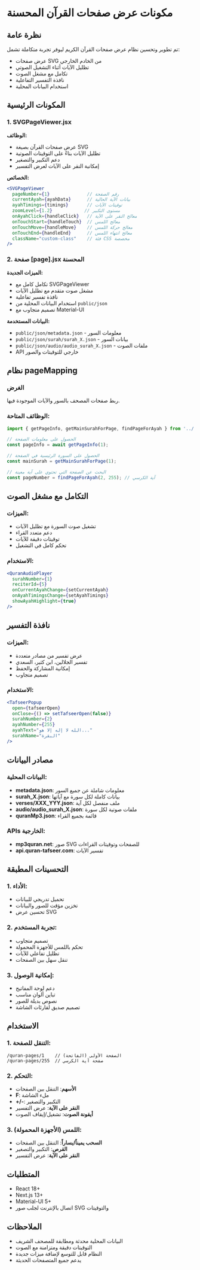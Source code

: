 # مكونات عرض صفحات القرآن المحسنة

## نظرة عامة

تم تطوير وتحسين نظام عرض صفحات القرآن الكريم ليوفر تجربة متكاملة تشمل:

- عرض صفحات SVG من الخادم الخارجي
- تظليل الآيات أثناء التشغيل الصوتي
- تكامل مع مشغل الصوت
- نافذة التفسير التفاعلية
- استخدام البيانات المحلية

## المكونات الرئيسية

### 1. SVGPageViewer.jsx

**الوظائف:**
- عرض صفحات القرآن بصيغة SVG
- تظليل الآيات بناءً على التوقيتات الصوتية
- دعم التكبير والتصغير
- إمكانية النقر على الآيات لعرض التفسير

**الخصائص:**
```jsx
<SVGPageViewer
  pageNumber={1}              // رقم الصفحة
  currentAyah={ayahData}      // بيانات الآية الحالية
  ayahTimings={timings}       // توقيتات الآيات
  zoomLevel={1.2}            // مستوى التكبير
  onAyahClick={handleClick}   // معالج النقر على الآية
  onTouchStart={handleTouch}  // معالج اللمس
  onTouchMove={handleMove}    // معالج حركة اللمس
  onTouchEnd={handleEnd}      // معالج انتهاء اللمس
  className="custom-class"    // فئة CSS مخصصة
/>
```

### 2. صفحة [page].jsx المحسنة

**الميزات الجديدة:**
- تكامل كامل مع SVGPageViewer
- مشغل صوت متقدم مع تظليل الآيات
- نافذة تفسير تفاعلية
- استخدام البيانات المحلية من `public/json`
- تصميم متجاوب مع Material-UI

**البيانات المستخدمة:**
- `public/json/metadata.json` - معلومات السور
- `public/json/surah/surah_X.json` - بيانات السور
- `public/json/audio/audio_surah_X.json` - ملفات الصوت
- API خارجي للتوقيتات والصور

## نظام pageMapping

### الغرض
ربط صفحات المصحف بالسور والآيات الموجودة فيها.

### الوظائف المتاحة:

```javascript
import { getPageInfo, getMainSurahForPage, findPageForAyah } from '../../utils/pageMapping';

// الحصول على معلومات الصفحة
const pageInfo = await getPageInfo(1);

// الحصول على السورة الرئيسية في الصفحة
const mainSurah = getMainSurahForPage(1);

// البحث عن الصفحة التي تحتوي على آية معينة
const pageNumber = findPageForAyah(2, 255); // آية الكرسي
```

## التكامل مع مشغل الصوت

### الميزات:
- تشغيل صوت السورة مع تظليل الآيات
- دعم متعدد القراء
- توقيتات دقيقة للآيات
- تحكم كامل في التشغيل

### الاستخدام:
```jsx
<QuranAudioPlayer
  surahNumber={1}
  reciterId={5}
  onCurrentAyahChange={setCurrentAyah}
  onAyahTimingsChange={setAyahTimings}
  showAyahHighlight={true}
/>
```

## نافذة التفسير

### الميزات:
- عرض تفسير من مصادر متعددة
- تفسير الجلالين، ابن كثير، السعدي
- إمكانية المشاركة والحفظ
- تصميم متجاوب

### الاستخدام:
```jsx
<TafseerPopup
  open={tafseerOpen}
  onClose={() => setTafseerOpen(false)}
  surahNumber={2}
  ayahNumber={255}
  ayahText="الله لا إله إلا هو..."
  surahName="البقرة"
/>
```

## مصادر البيانات

### البيانات المحلية:
- **metadata.json**: معلومات شاملة عن جميع السور
- **surah_X.json**: بيانات كاملة لكل سورة مع آياتها
- **verses/XXX_YYY.json**: ملف منفصل لكل آية
- **audio/audio_surah_X.json**: ملفات صوتية لكل سورة
- **quranMp3.json**: قائمة بجميع القراء

### APIs الخارجية:
- **mp3quran.net**: صور SVG للصفحات وتوقيتات القراءات
- **api.quran-tafseer.com**: تفسير الآيات

## التحسينات المطبقة

### 1. الأداء:
- تحميل تدريجي للبيانات
- تخزين مؤقت للصور والبيانات
- تحسين عرض SVG

### 2. تجربة المستخدم:
- تصميم متجاوب
- تحكم باللمس للأجهزة المحمولة
- تظليل تفاعلي للآيات
- تنقل سهل بين الصفحات

### 3. إمكانية الوصول:
- دعم لوحة المفاتيح
- تباين ألوان مناسب
- نصوص بديلة للصور
- تصميم صديق لقارئات الشاشة

## الاستخدام

### 1. التنقل للصفحة:
```
/quran-pages/1    // الصفحة الأولى (الفاتحة)
/quran-pages/255  // صفحة آية الكرسي
```

### 2. التحكم:
- **الأسهم**: التنقل بين الصفحات
- **F**: ملء الشاشة
- **+/-**: التكبير والتصغير
- **النقر على الآية**: عرض التفسير
- **أيقونة الصوت**: تشغيل/إيقاف الصوت

### 3. اللمس (الأجهزة المحمولة):
- **السحب يميناً/يساراً**: التنقل بين الصفحات
- **القرص**: التكبير والتصغير
- **النقر على الآية**: عرض التفسير

## المتطلبات

- React 18+
- Next.js 13+
- Material-UI 5+
- اتصال بالإنترنت لجلب صور SVG والتوقيتات

## الملاحظات

- البيانات المحلية محدثة ومطابقة للمصحف الشريف
- التوقيتات دقيقة ومتزامنة مع الصوت
- النظام قابل للتوسع لإضافة ميزات جديدة
- يدعم جميع المتصفحات الحديثة

